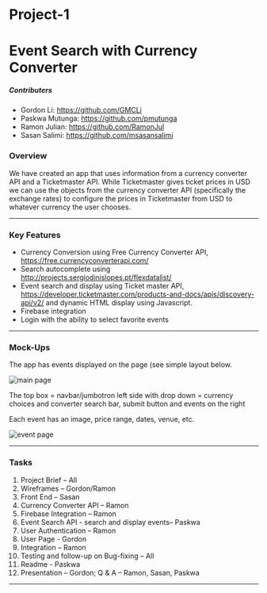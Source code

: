 # Project-1

# Event Search with Currency Converter

##### Contributers

* Gordon Li: https://github.com/GMCLi
* Paskwa Mutunga: https://github.com/pmutunga
* Ramon Julian: https://github.com/RamonJul
* Sasan Salimi: https://github.com/msasansalimi

### Overview

We have created an app that uses information from a currency converter API and a Ticketmaster API. While Ticketmaster gives ticket prices in USD we can use the objects from the currency converter API (specifically the exchange rates) to configure the prices in Ticketmaster from USD to whatever currency the user chooses.

- - -

### Key Features


* Currency Conversion using Free Currency Converter API, https://free.currencyconverterapi.com/ 
* Search autocomplete using http://projects.sergiodinislopes.pt/flexdatalist/ 
* Event search and display using Ticket master API, https://developer.ticketmaster.com/products-and-docs/apis/discovery-api/v2/  and dynamic HTML display using Javascript.
* Firebase integration
* Login with the ability to select favorite events

- - - 

### Mock-Ups

The app has events displayed on the page (see simple layout below.

![main page](https://msasansalimi.github.io/Project-1/)



The top box = navbar/jumbotron
left side with drop down = currency choices and converter
search bar, submit button and events on the right

Each event has an image, price range, dates, venue, etc.

![event page](https://msasansalimi.github.io/Project-1/)

- - - 

### Tasks

1.	Project Brief – All 
2.	Wireframes – Gordon/Ramon
3.	Front End – Sasan
4.	Currency Converter API – Ramon
5.	Firebase Integration – Ramon
6.	Event Search API - search and display events– Paskwa
7.	User Authentication – Ramon
8.	User Page - Gordon
9.	Integration – Ramon
10.	Testing and follow-up on Bug-fixing – All
11. Readme - Paskwa
11.	Presentation – Gordon; Q & A – Ramon, Sasan, Paskwa

- - - 
